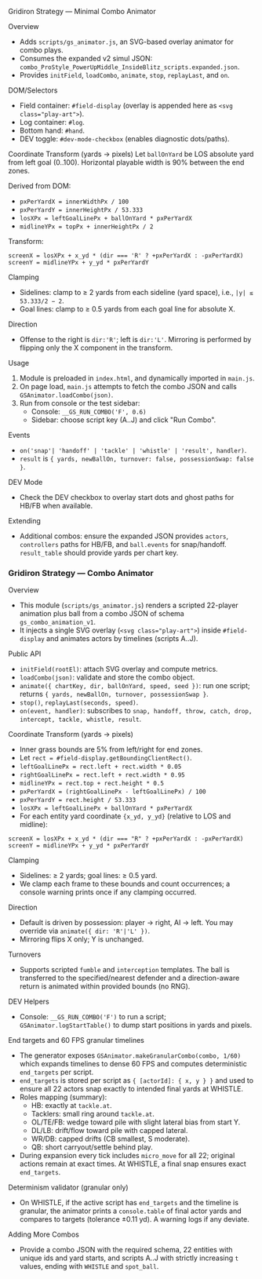 Gridiron Strategy — Minimal Combo Animator

Overview
- Adds `scripts/gs_animator.js`, an SVG-based overlay animator for combo plays.
- Consumes the expanded v2 simul JSON: `combo_ProStyle_PowerUpMiddle_InsideBlitz_scripts.expanded.json`.
- Provides `initField`, `loadCombo`, `animate`, `stop`, `replayLast`, and `on`.

DOM/Selectors
- Field container: `#field-display` (overlay is appended here as `<svg class="play-art">`).
- Log container: `#log`.
- Bottom hand: `#hand`.
- DEV toggle: `#dev-mode-checkbox` (enables diagnostic dots/paths).

Coordinate Transform (yards → pixels)
Let `ballOnYard` be LOS absolute yard from left goal (0..100). Horizontal playable width is 90% between the end zones.

Derived from DOM:
- `pxPerYardX = innerWidthPx / 100`
- `pxPerYardY = innerHeightPx / 53.333`
- `losXPx = leftGoalLinePx + ballOnYard * pxPerYardX`
- `midlineYPx = topPx + innerHeightPx / 2`

Transform:
```
screenX = losXPx + x_yd * (dir === 'R' ? +pxPerYardX : -pxPerYardX)
screenY = midlineYPx + y_yd * pxPerYardY
```

Clamping
- Sidelines: clamp to ≥ 2 yards from each sideline (yard space), i.e., `|y| ≤ 53.333/2 − 2`.
- Goal lines: clamp to ≥ 0.5 yards from each goal line for absolute X.

Direction
- Offense to the right is `dir:'R'`; left is `dir:'L'`. Mirroring is performed by flipping only the X component in the transform.

Usage
1) Module is preloaded in `index.html`, and dynamically imported in `main.js`.
2) On page load, `main.js` attempts to fetch the combo JSON and calls `GSAnimator.loadCombo(json)`.
3) Run from console or the test sidebar:
   - Console: `__GS_RUN_COMBO('F', 0.6)`
   - Sidebar: choose script key (A..J) and click "Run Combo".

Events
- `on('snap'| 'handoff' | 'tackle' | 'whistle' | 'result', handler)`.
- `result` is `{ yards, newBallOn, turnover: false, possessionSwap: false }`.

DEV Mode
- Check the DEV checkbox to overlay start dots and ghost paths for HB/FB when available.

Extending
- Additional combos: ensure the expanded JSON provides `actors`, `controllers` paths for HB/FB, and `ball.events` for snap/handoff. `result_table` should provide yards per chart key.

### Gridiron Strategy — Combo Animator

Overview
- This module (`scripts/gs_animator.js`) renders a scripted 22-player animation plus ball from a combo JSON of schema `gs_combo_animation_v1`.
- It injects a single SVG overlay (`<svg class="play-art">`) inside `#field-display` and animates actors by timelines (scripts A..J).

Public API
- `initField(rootEl)`: attach SVG overlay and compute metrics.
- `loadCombo(json)`: validate and store the combo object.
- `animate({ chartKey, dir, ballOnYard, speed, seed })`: run one script; returns `{ yards, newBallOn, turnover, possessionSwap }`.
- `stop()`, `replayLast(seconds, speed)`.
- `on(event, handler)`: subscribes to `snap, handoff, throw, catch, drop, intercept, tackle, whistle, result`.

Coordinate Transform (yards → pixels)
- Inner grass bounds are 5% from left/right for end zones.
- Let `rect = #field-display.getBoundingClientRect()`.
- `leftGoalLinePx = rect.left + rect.width * 0.05`
- `rightGoalLinePx = rect.left + rect.width * 0.95`
- `midlineYPx = rect.top + rect.height * 0.5`
- `pxPerYardX = (rightGoalLinePx - leftGoalLinePx) / 100`
- `pxPerYardY = rect.height / 53.333`
- `losXPx = leftGoalLinePx + ballOnYard * pxPerYardX`
- For each entity yard coordinate `{x_yd, y_yd}` (relative to LOS and midline):

```
screenX = losXPx + x_yd * (dir === "R" ? +pxPerYardX : -pxPerYardX)
screenY = midlineYPx + y_yd * pxPerYardY
```

Clamping
- Sidelines: ≥ 2 yards; goal lines: ≥ 0.5 yard.
- We clamp each frame to these bounds and count occurrences; a console warning prints once if any clamping occurred.

Direction
- Default is driven by possession: player → right, AI → left. You may override via `animate({ dir: 'R'|'L' })`.
- Mirroring flips X only; Y is unchanged.

Turnovers
- Supports scripted `fumble` and `interception` templates. The ball is transferred to the specified/nearest defender and a direction-aware return is animated within provided bounds (no RNG).

DEV Helpers
- Console: `__GS_RUN_COMBO('F')` to run a script; `GSAnimator.logStartTable()` to dump start positions in yards and pixels.

End targets and 60 FPS granular timelines
- The generator exposes `GSAnimator.makeGranularCombo(combo, 1/60)` which expands timelines to dense 60 FPS and computes deterministic `end_targets` per script.
- `end_targets` is stored per script as `{ [actorId]: { x, y } }` and used to ensure all 22 actors snap exactly to intended final yards at WHISTLE.
- Roles mapping (summary):
  - HB: exactly at `tackle.at`.
  - Tacklers: small ring around `tackle.at`.
  - OL/TE/FB: wedge toward pile with slight lateral bias from start Y.
  - DL/LB: drift/flow toward pile with capped lateral.
  - WR/DB: capped drifts (CB smallest, S moderate).
  - QB: short carryout/settle behind play.
- During expansion every tick includes `micro_move` for all 22; original actions remain at exact times. At WHISTLE, a final snap ensures exact `end_targets`.

Determinism validator (granular only)
- On WHISTLE, if the active script has `end_targets` and the timeline is granular, the animator prints a `console.table` of final actor yards and compares to targets (tolerance ±0.11 yd). A warning logs if any deviate.

Adding More Combos
- Provide a combo JSON with the required schema, 22 entities with unique ids and yard starts, and scripts A..J with strictly increasing `t` values, ending with `WHISTLE` and `spot_ball`.


